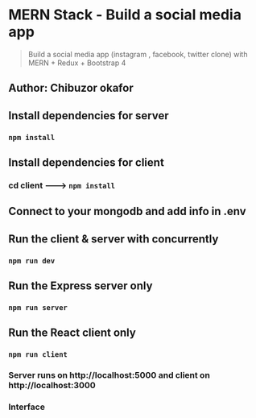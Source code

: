 # MERN Stack - Build a social media app 
> Build  a social media app (instagram , facebook, twitter clone) with MERN  + Redux  + Bootstrap 4



## Author: Chibuzor okafor

## Install dependencies for server 
### `npm install`

## Install dependencies for client
### cd client ---> `npm install`

## Connect to your mongodb and add info in .env

## Run the client & server with concurrently
### `npm run dev`

## Run the Express server only
### `npm run server`

## Run the React client only
### `npm run client`

### Server runs on http://localhost:5000 and client on http://localhost:3000

### Interface 





